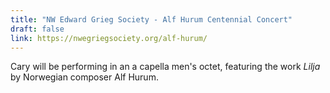 ```yaml
---
title: "NW Edward Grieg Society - Alf Hurum Centennial Concert"
draft: false
link: https://nwegriegsociety.org/alf-hurum/
---
```


Cary will be performing in an a capella men's octet, featuring the work *Lilja* by Norwegian composer Alf Hurum.

